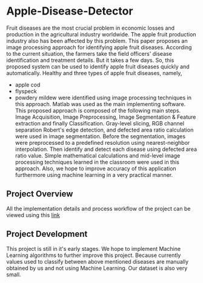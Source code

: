# Apple-Disease-Detector

Fruit diseases are the most crucial problem in economic losses and production in the agricultural
industry worldwide. The apple fruit production industry also has been affected by this problem. This paper
proposes an image processing approach for identifying apple fruit diseases. According to the current situation,
the farmers take the field officers' disease identification and treatment details. But it takes a few days. So, this
proposed system can be used to identify apple fruit diseases quickly and automatically. Healthy and three types
of apple fruit diseases, namely,
- apple cod
- flyspeck
- powdery mildew
were identified using image processing techniques in this approach.
Matlab was used as the main implementing software. This proposed approach is composed of the
following main steps. Image Acquisition, Image Preprocessing, Image Segmentation & Feature extraction and
finally Classification. Gray-level slicing, RGB channel separation Robert's edge detection, and defected area
ratio calculation were used in image segmentation. Before the segmentation, images were preprocessed to a
predefined resolution using nearest-neighbor interpolation. Then identify and detect each disease using defected
area ratio value. Simple mathematical calculations and mid-level image processing techniques learned in the
classroom were used in this approach. Also, we hope to improve accuracy of this application furthermore using
machine learning in a very practical manner.

## Project Overview
All the implementation details and process workflow of the project can be viewed using this
[link](https://drive.google.com/file/d/1J_Y_vC_rcJlHZKaAHGvbK9nL4LBKfF6p/view?usp=sharing)

## Project Development

This project is still in it's early stages. We hope to implement Machine Learning algorithms to further 
improve this project. Because currently values used to classify between above mentioned
diseases are manually obtained by us and not using Machine Learning. Our dataset is also very small.
